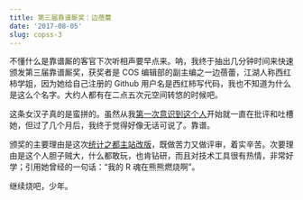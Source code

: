 ```yaml
---
title: 第三届靠谱厮奖：边蓓蕾
date: '2017-08-05'
slug: copss-3
---
```


不懂什么是靠谱厮的客官下次听相声要早点来。呐，我终于抽出几分钟时间来快速颁发第三届靠谱厮奖，获奖者是 COS 编辑部的副主编之一边蓓蕾，江湖人称西红柿学姐，因为她给自己注册的 Github 用户名是西红柿写代码，我也不知道为什么是这么个名字。大约人都有在二点五次元空间转悠的时候吧。

这条女汉子真的是蛮拼的。虽然从我[第一次意识到这个人](/cn/2017/02/wrong-way/)开始就一直在批评和吐槽她，但过了几个月后，我终于觉得好像无话可说了。靠谱。

颁奖的主要理由是这次[统计之都主站改版](https://cosx.org/2017/07/cos-new-site/)，既做苦力又做评审，着实辛苦。次要理由是这个人胆子贼大，什么都敢玩，也肯钻研，而且对技术工具很有热情，非常好学；引用她曾经的一句话：“我的 R 魂在熊熊燃烧啊”。

继续烧吧，少年。
